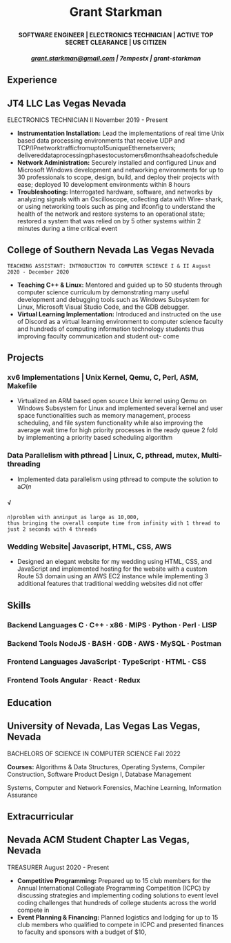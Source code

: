 # <p align="center">Grant Starkman

#### <p align="center">SOFTWARE ENGINEER | ELECTRONICS TECHNICIAN | ACTIVE TOP SECRET CLEARANCE | US CITIZEN

##### <p align="center">grant.starkman@gmail.com | 7empestx | grant-starkman

## Experience

## JT4 LLC Las Vegas Nevada

ELECTRONICS TECHNICIAN II November 2019 - Present

- **Instrumentation Installation:** Lead the implementations of real time Unix based data processing environments that receive UDP and
    TCP/IPnetworktrafficfromupto15uniqueEthernetservers; delivereddataprocessingphasestocustomers6monthsaheadofschedule
- **Network Administration:** Securely installed and configured Linux and Microsoft Windows development and networking environments
    for up to 30 professionals to scope, design, build, and deploy their projects with ease; deployed 10 development environments within
    8 hours
- **Troubleshooting:** Interrogated hardware, software, and networks by analyzing signals with an Oscilloscope, collecting data with Wire-
    shark, or using networking tools such as ping and ifconfig to understand the health of the network and restore systems to an operational
    state; restored a system that was relied on by 5 other systems within 2 minutes during a time critical event

## College of Southern Nevada Las Vegas Nevada

```
TEACHING ASSISTANT: INTRODUCTION TO COMPUTER SCIENCE I & II August 2020 - December 2020
```
- **Teaching C++ & Linux:** Mentored and guided up to 50 students through computer science curriculum by demonstrating many useful
    development and debugging tools such as Windows Subsystem for Linux, Microsoft Visual Studio Code, and the GDB debugger.
- **Virtual Learning Implementation:** Introduced and instructed on the use of Discord as a virtual learning environment to computer
    science faculty and hundreds of computing information technology students thus improving faculty communication and student out-
    come

## Projects

### xv6 Implementations | Unix Kernel, Qemu, C, Perl, ASM, Makefile

- Virtualized an ARM based open source Unix kernel using Qemu on Windows Subsystem for Linux and implemented several kernel and
    user space functionalities such as memory management, process scheduling, and file system functionality while also improving the
    average wait time for high priority processes in the ready queue 2 fold by implementing a priority based scheduling algorithm

### Data Parallelism with pthread | Linux, C, pthread, mutex, Multi-threading

- Implemented data parallelism using pthread to compute the solution to a𝑂(𝑛

#### √

```
𝑛)problem with an𝑛input as large as 10,000,
thus bringing the overall compute time from infinity with 1 thread to just 2 seconds with 4 threads
```
### Wedding Website| Javascript, HTML, CSS, AWS

- Designed an elegant website for my wedding using HTML, CSS, and JavaScript and implemented hosting for the website with a custom
    Route 53 domain using an AWS EC2 instance while implementing 3 additional features that traditional wedding websites did not offer

## Skills

### Backend Languages C · C++ · x86 · MIPS · Python · Perl · LISP

### Backend Tools NodeJS · BASH · GDB · AWS · MySQL · Postman

### Frontend Languages JavaScript · TypeScript · HTML · CSS

### Frontend Tools Angular · React · Redux

## Education

## University of Nevada, Las Vegas Las Vegas, Nevada

BACHELORS OF SCIENCE IN COMPUTER SCIENCE Fall 2022

**Courses:** Algorithms & Data Structures, Operating Systems, Compiler Construction, Software Product Design I, Database Management

Systems, Computer and Network Forensics, Machine Learning, Information Assurance

## Extracurricular

## Nevada ACM Student Chapter Las Vegas, Nevada

TREASURER August 2020 - Present

- **Competitive Programming:** Prepared up to 15 club members for the Annual International Collegiate Programming Competition (ICPC)
    by discussing strategies and implementing coding solutions to event level coding challenges that hundreds of college students across
    the world compete in
- **Event Planning & Financing:** Planned logistics and lodging for up to 15 club members who qualified to compete in ICPC and presented
    finances to faculty and sponsors with a budget of $10,


 
